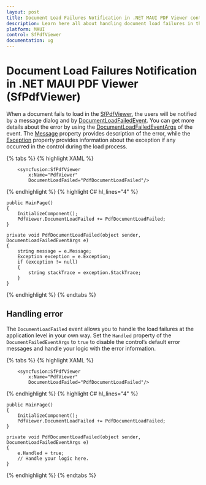 ```yaml
---
layout: post
title: Document Load Failures Notification in .NET MAUI PDF Viewer control | Syncfusion
description: Learn here all about handling document load failures in the Syncfusion .NET MAUI PDF Viewer (SfPdfViewer).
platform: MAUI
control: SfPdfViewer
documentation: ug
---
```


# Document Load Failures Notification in .NET MAUI PDF Viewer (SfPdfViewer)

When a document fails to load in the [SfPdfViewer](https://help.syncfusion.com/cr/maui/Syncfusion.Maui.PdfViewer.SfPdfViewer.html), the users will be notified by a message dialog and by [DocumentLoadFailedEvent](https://help.syncfusion.com/cr/maui/Syncfusion.Maui.PdfViewer.SfPdfViewer.html#Syncfusion_Maui_PdfViewer_SfPdfViewer_DocumentLoadFailed). You can get more details about the error by using the [DocumentLoadFailedEventArgs](https://help.syncfusion.com/cr/maui/Syncfusion.Maui.PdfViewer.DocumentLoadFailedEventArgs.html) of the event. The [Message](https://help.syncfusion.com/cr/maui/Syncfusion.Maui.PdfViewer.DocumentLoadFailedEventArgs.html#Syncfusion_Maui_PdfViewer_DocumentLoadFailedEventArgs_Message) property provides description of the error, while the [Exception](https://help.syncfusion.com/cr/maui/Syncfusion.Maui.PdfViewer.DocumentLoadFailedEventArgs.html#Syncfusion_Maui_PdfViewer_DocumentLoadFailedEventArgs_Exception) property provides information about the exception if any occurred in the control during the load process.

{% tabs %}
{% highlight XAML %}

        <syncfusion:SfPdfViewer 
            x:Name="PdfViewer"
            DocumentLoadFailed="PdfDocumentLoadFailed"/>
			
{% endhighlight %}
{% highlight C# hl_lines="4" %}

	public MainPage()
	{
		InitializeComponent();
        PdfViewer.DocumentLoadFailed += PdfDocumentLoadFailed;
    }

    private void PdfDocumentLoadFailed(object sender, DocumentLoadFailedEventArgs e)
    {
        string message = e.Message;
        Exception exception = e.Exception;
        if (exception != null)
        {
            string stackTrace = exception.StackTrace;
        }
    }
	
{% endhighlight %}
{% endtabs %}

## Handling error

The `DocumentLoadFailed` event allows you to handle the load failures at the application level in your own way. Set the `Handled` property of the `DocumentFailedEventArgs` to `true` to disable the control’s default error messages and handle your logic with the error information.

{% tabs %}
{% highlight XAML %}

        <syncfusion:SfPdfViewer 
            x:Name="PdfViewer"
            DocumentLoadFailed="PdfDocumentLoadFailed"/>
			
{% endhighlight %}
{% highlight C# hl_lines="4" %}

	public MainPage()
	{
		InitializeComponent();
        PdfViewer.DocumentLoadFailed += PdfDocumentLoadFailed;
    }

    private void PdfDocumentLoadFailed(object sender, DocumentLoadFailedEventArgs e)
    {
        e.Handled = true;
        // Handle your logic here.
    }
	
{% endhighlight %}
{% endtabs %}